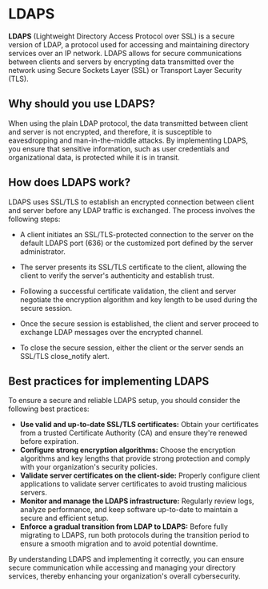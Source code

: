 # LDAPS

**LDAPS** (Lightweight Directory Access Protocol over SSL) is a secure version of LDAP, a protocol used for accessing and maintaining directory services over an IP network. LDAPS allows for secure communications between clients and servers by encrypting data transmitted over the network using Secure Sockets Layer (SSL) or Transport Layer Security (TLS).

## Why should you use LDAPS?

When using the plain LDAP protocol, the data transmitted between client and server is not encrypted, and therefore, it is susceptible to eavesdropping and man-in-the-middle attacks. By implementing LDAPS, you ensure that sensitive information, such as user credentials and organizational data, is protected while it is in transit.

## How does LDAPS work?

LDAPS uses SSL/TLS to establish an encrypted connection between client and server before any LDAP traffic is exchanged. The process involves the following steps:

- A client initiates an SSL/TLS-protected connection to the server on the default LDAPS port (636) or the customized port defined by the server administrator.

- The server presents its SSL/TLS certificate to the client, allowing the client to verify the server's authenticity and establish trust.

- Following a successful certificate validation, the client and server negotiate the encryption algorithm and key length to be used during the secure session.

- Once the secure session is established, the client and server proceed to exchange LDAP messages over the encrypted channel.

- To close the secure session, either the client or the server sends an SSL/TLS close_notify alert.

## Best practices for implementing LDAPS

To ensure a secure and reliable LDAPS setup, you should consider the following best practices:

- **Use valid and up-to-date SSL/TLS certificates:** Obtain your certificates from a trusted Certificate Authority (CA) and ensure they're renewed before expiration.
- **Configure strong encryption algorithms:** Choose the encryption algorithms and key lengths that provide strong protection and comply with your organization's security policies.
- **Validate server certificates on the client-side:** Properly configure client applications to validate server certificates to avoid trusting malicious servers.
- **Monitor and manage the LDAPS infrastructure:** Regularly review logs, analyze performance, and keep software up-to-date to maintain a secure and efficient setup.
- **Enforce a gradual transition from LDAP to LDAPS:** Before fully migrating to LDAPS, run both protocols during the transition period to ensure a smooth migration and to avoid potential downtime.

By understanding LDAPS and implementing it correctly, you can ensure secure communication while accessing and managing your directory services, thereby enhancing your organization's overall cybersecurity.